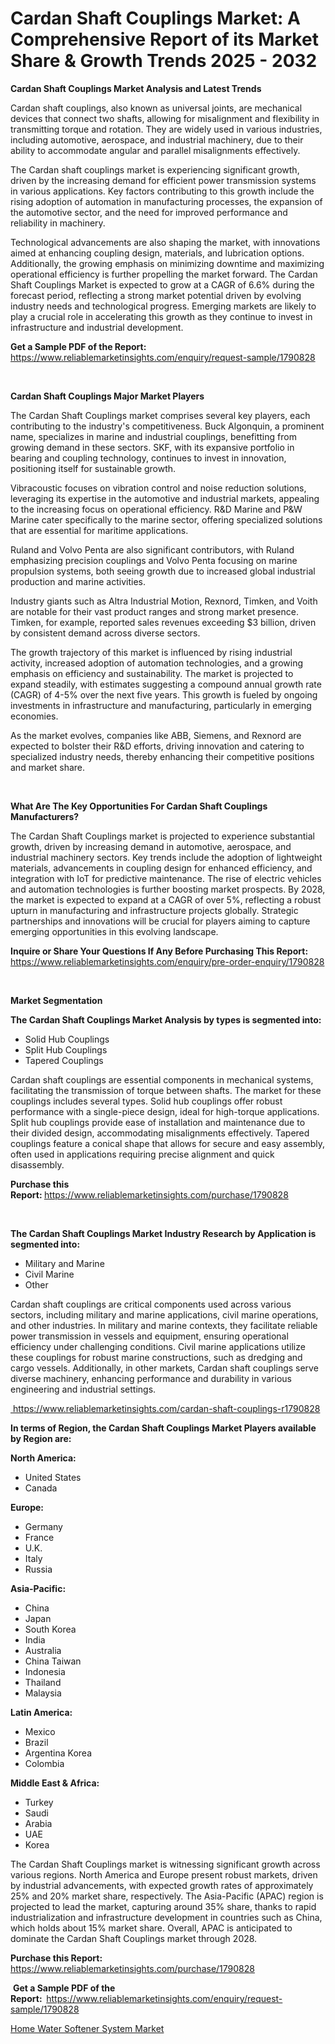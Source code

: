 <p><h1>Cardan Shaft Couplings Market: A Comprehensive Report of its Market Share & Growth Trends 2025 - 2032</h1></p><p><strong>Cardan Shaft Couplings Market Analysis and Latest Trends</strong></p>
<p><p>Cardan shaft couplings, also known as universal joints, are mechanical devices that connect two shafts, allowing for misalignment and flexibility in transmitting torque and rotation. They are widely used in various industries, including automotive, aerospace, and industrial machinery, due to their ability to accommodate angular and parallel misalignments effectively. </p><p>The Cardan shaft couplings market is experiencing significant growth, driven by the increasing demand for efficient power transmission systems in various applications. Key factors contributing to this growth include the rising adoption of automation in manufacturing processes, the expansion of the automotive sector, and the need for improved performance and reliability in machinery. </p><p>Technological advancements are also shaping the market, with innovations aimed at enhancing coupling design, materials, and lubrication options. Additionally, the growing emphasis on minimizing downtime and maximizing operational efficiency is further propelling the market forward. The Cardan Shaft Couplings Market is expected to grow at a CAGR of 6.6% during the forecast period, reflecting a strong market potential driven by evolving industry needs and technological progress. Emerging markets are likely to play a crucial role in accelerating this growth as they continue to invest in infrastructure and industrial development.</p></p>
<p><strong>Get a Sample PDF of the Report:&nbsp;</strong> <a href="https://www.reliablemarketinsights.com/enquiry/request-sample/1790828?utm_campaign=2287&utm_medium=2&utm_source=Github&utm_content=ia&utm_term=19022025&utm_id=cardan-shaft-couplings">https://www.reliablemarketinsights.com/enquiry/request-sample/1790828</a></p>
<p>&nbsp;</p>
<p><strong>Cardan Shaft Couplings Major Market Players</strong></p>
<p><p>The Cardan Shaft Couplings market comprises several key players, each contributing to the industry's competitiveness. Buck Algonquin, a prominent name, specializes in marine and industrial couplings, benefitting from growing demand in these sectors. SKF, with its expansive portfolio in bearing and coupling technology, continues to invest in innovation, positioning itself for sustainable growth. </p><p>Vibracoustic focuses on vibration control and noise reduction solutions, leveraging its expertise in the automotive and industrial markets, appealing to the increasing focus on operational efficiency. R&D Marine and P&W Marine cater specifically to the marine sector, offering specialized solutions that are essential for maritime applications.</p><p>Ruland and Volvo Penta are also significant contributors, with Ruland emphasizing precision couplings and Volvo Penta focusing on marine propulsion systems, both seeing growth due to increased global industrial production and marine activities.</p><p>Industry giants such as Altra Industrial Motion, Rexnord, Timken, and Voith are notable for their vast product ranges and strong market presence. Timken, for example, reported sales revenues exceeding $3 billion, driven by consistent demand across diverse sectors.</p><p>The growth trajectory of this market is influenced by rising industrial activity, increased adoption of automation technologies, and a growing emphasis on efficiency and sustainability. The market is projected to expand steadily, with estimates suggesting a compound annual growth rate (CAGR) of 4-5% over the next five years. This growth is fueled by ongoing investments in infrastructure and manufacturing, particularly in emerging economies.</p><p>As the market evolves, companies like ABB, Siemens, and Rexnord are expected to bolster their R&D efforts, driving innovation and catering to specialized industry needs, thereby enhancing their competitive positions and market share.</p></p>
<p>&nbsp;</p>
<p><strong>What Are The Key Opportunities For Cardan Shaft Couplings Manufacturers?</strong></p>
<p><p>The Cardan Shaft Couplings market is projected to experience substantial growth, driven by increasing demand in automotive, aerospace, and industrial machinery sectors. Key trends include the adoption of lightweight materials, advancements in coupling design for enhanced efficiency, and integration with IoT for predictive maintenance. The rise of electric vehicles and automation technologies is further boosting market prospects. By 2028, the market is expected to expand at a CAGR of over 5%, reflecting a robust upturn in manufacturing and infrastructure projects globally. Strategic partnerships and innovations will be crucial for players aiming to capture emerging opportunities in this evolving landscape.</p></p>
<p><strong>Inquire or Share Your Questions If Any Before Purchasing This Report:</strong> <a href="https://www.reliablemarketinsights.com/enquiry/pre-order-enquiry/1790828?utm_campaign=2287&utm_medium=2&utm_source=Github&utm_content=ia&utm_term=19022025&utm_id=cardan-shaft-couplings">https://www.reliablemarketinsights.com/enquiry/pre-order-enquiry/1790828</a></p>
<p>&nbsp;</p>
<p><strong>Market Segmentation</strong></p>
<p><strong>The Cardan Shaft Couplings Market Analysis by types is segmented into:</strong></p>
<p><ul><li>Solid Hub Couplings</li><li>Split Hub Couplings</li><li>Tapered Couplings</li></ul></p>
<p><p>Cardan shaft couplings are essential components in mechanical systems, facilitating the transmission of torque between shafts. The market for these couplings includes several types. Solid hub couplings offer robust performance with a single-piece design, ideal for high-torque applications. Split hub couplings provide ease of installation and maintenance due to their divided design, accommodating misalignments effectively. Tapered couplings feature a conical shape that allows for secure and easy assembly, often used in applications requiring precise alignment and quick disassembly.</p></p>
<p><strong>Purchase this Report:&nbsp;</strong><a href="https://www.reliablemarketinsights.com/purchase/1790828?utm_campaign=2287&utm_medium=2&utm_source=Github&utm_content=ia&utm_term=19022025&utm_id=cardan-shaft-couplings">https://www.reliablemarketinsights.com/purchase/1790828</a></p>
<p>&nbsp;</p>
<p><strong>The Cardan Shaft Couplings Market Industry Research by Application is segmented into:</strong></p>
<p><ul><li>Military and Marine</li><li>Civil Marine</li><li>Other</li></ul></p>
<p><p>Cardan shaft couplings are critical components used across various sectors, including military and marine applications, civil marine operations, and other industries. In military and marine contexts, they facilitate reliable power transmission in vessels and equipment, ensuring operational efficiency under challenging conditions. Civil marine applications utilize these couplings for robust marine constructions, such as dredging and cargo vessels. Additionally, in other markets, Cardan shaft couplings serve diverse machinery, enhancing performance and durability in various engineering and industrial settings.</p></p>
<p><a href="https://www.reliablemarketinsights.com/cardan-shaft-couplings-r1790828?utm_campaign=2287&utm_medium=2&utm_source=Github&utm_content=ia&utm_term=19022025&utm_id=cardan-shaft-couplings">&nbsp;https://www.reliablemarketinsights.com/cardan-shaft-couplings-r1790828</a></p>
<p><strong>In terms of Region, the Cardan Shaft Couplings Market Players available by Region are:</strong></p>
<p>
    <p> <strong> North America: </strong>
        <ul>
            <li>United States</li>
            <li>Canada</li>
        </ul>
        </p> 
    <p> <strong> Europe: </strong>
        <ul>
            <li>Germany</li>
            <li>France</li>
            <li>U.K.</li>
            <li>Italy</li>
            <li>Russia</li>
        </ul>
        </p> 
    <p> <strong> Asia-Pacific: </strong>
        <ul>
            <li>China</li>
            <li>Japan</li>
            <li>South Korea</li>
            <li>India</li>
            <li>Australia</li>
            <li>China Taiwan</li>
            <li>Indonesia</li>
            <li>Thailand</li>
            <li>Malaysia</li>
        </ul>
        </p> 
    <p> <strong> Latin America: </strong>
        <ul>
            <li>Mexico</li>
            <li>Brazil</li>
            <li>Argentina Korea</li>
            <li>Colombia</li>
        </ul>
        </p> 
    <p> <strong> Middle East & Africa: </strong>
        <ul>
            <li>Turkey</li>
            <li>Saudi</li>
            <li>Arabia</li>
            <li>UAE</li>
            <li>Korea</li>
        </ul>
    </p>
    </p>
<p><p>The Cardan Shaft Couplings market is witnessing significant growth across various regions. North America and Europe present robust markets, driven by industrial advancements, with expected growth rates of approximately 25% and 20% market share, respectively. The Asia-Pacific (APAC) region is projected to lead the market, capturing around 35% share, thanks to rapid industrialization and infrastructure development in countries such as China, which holds about 15% market share. Overall, APAC is anticipated to dominate the Cardan Shaft Couplings market through 2028.</p></p>
<p><strong>Purchase this Report: </strong><a href="https://www.reliablemarketinsights.com/purchase/1790828?utm_campaign=2287&utm_medium=2&utm_source=Github&utm_content=ia&utm_term=19022025&utm_id=cardan-shaft-couplings">https://www.reliablemarketinsights.com/purchase/1790828</a></p>
<p>&nbsp;<strong>Get a Sample PDF of the Report:&nbsp;&nbsp;</strong><a href="https://www.reliablemarketinsights.com/enquiry/request-sample/1790828?utm_campaign=2287&utm_medium=2&utm_source=Github&utm_content=ia&utm_term=19022025&utm_id=cardan-shaft-couplings">https://www.reliablemarketinsights.com/enquiry/request-sample/1790828</a></p>
<p><strong></strong></p>
<p><p><a href="https://github.com/yankimber90yankim/Market-Research-Report-List-1/blob/main/home-water-softener-system-market.md?utm_campaign=2287&utm_medium=2&utm_source=Github&utm_content=ia&utm_term=19022025&utm_id=cardan-shaft-couplings">Home Water Softener System Market</a></p></p>